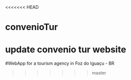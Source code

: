 <<<<<<< HEAD
# convenioTur
update convenio tur website
=======
#WebApp for a tourism agency in Foz do Iguaçu - BR
>>>>>>> master
